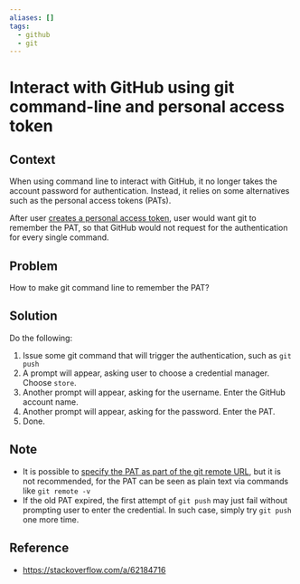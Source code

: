 ```yaml
---
aliases: []
tags:
  - github
  - git
---
```


# Interact with GitHub using git command-line and personal access token

## Context
When using command line to interact with GitHub, it no longer takes the account password for authentication. Instead, it relies on some alternatives such as the personal access tokens (PATs).

After user [creates a personal access token](https://docs.github.com/en/authentication/keeping-your-account-and-data-secure/creating-a-personal-access-token), user would want git to remember the PAT, so that GitHub would not request for the authentication for every single command.

## Problem
How to make git command line to remember the PAT?

## Solution
Do the following:

1. Issue some git command that will trigger the authentication, such as `git push`
2. A prompt will appear, asking user to choose a credential manager. Choose `store`.
3. Another prompt will appear, asking for the username. Enter the GitHub account name.
4. Another prompt will appear, asking for the password. Enter the PAT.
5. Done.

## Note

* It is possible to [specify the PAT as part of the git remote URL](https://stackoverflow.com/a/69009871), but it is not recommended, for the PAT can be seen as plain text via commands like `git remote -v`
* If the old PAT expired, the first attempt of `git push` may just fail without prompting user to enter the credential. In such case, simply try `git push` one more time.

## Reference

* https://stackoverflow.com/a/62184716
